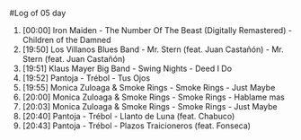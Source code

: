 #Log of 05 day

1. [00:00] Iron Maiden - The Number Of The Beast (Digitally Remastered) - Children of the Damned
1. [19:50] Los Villanos Blues Band - Mr. Stern (feat. Juan Castañón) - Mr. Stern (feat. Juan Castañón)
1. [19:51] Klaus Mayer Big Band - Swing Nights - Deed I Do
1. [19:52] Pantoja - Trébol - Tus Ojos
1. [19:55] Monica Zuloaga & Smoke Rings - Smoke Rings - Just Maybe
1. [20:00] Monica Zuloaga & Smoke Rings - Smoke Rings - Hablame mas
1. [20:03] Monica Zuloaga & Smoke Rings - Smoke Rings - Just Maybe
1. [20:40] Pantoja - Trébol - Llanto de Luna (feat. Chabuco)
1. [20:43] Pantoja - Trébol - Plazos Traicioneros (feat. Fonseca)
